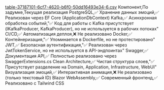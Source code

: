 [table-37187101-6cf7-4620-b6f0-50dd16493e34-6.csv](https://github.com/user-attachments/files/22319221/table-37187101-6cf7-4620-b6f0-50dd16493e34-6.csv)
Компонент,По задумке,Текущая реализация
PostgreSQL,✅ Хранение данных эмоций,✅ Реализован через EF Core (ApplicationDbContext)
Kafka,✅ Асинхронная обработка событий,"✅ Код для работы с Kafka присутствует (IKafkaProducer, KafkaProducer), но не используется в рабочих потоках"
CI/CD,✅ Автоматизация деплоя,❌ Не реализовано
Docker,✅ Контейнеризация,"✅ Упоминается в Dockerfile, но не протестировано"
JWT,✅ Безопасная аутентификация,"✅ Реализован через JwtTokenService, но не используется в API-эндпоинтах"
Swagger,✅ Документация API,✅ Полностью реализовано через SwaggerExtensions.cs
Clean Architecture,✅ Чистая структура слоев,"✅ Присутствует разделение на Domain, Application, Infrastructure, WebUI"
Визуализация эмоций,✅ Интерактивная анимация,❌ Не реализовано (только текстовый ID)
Blazor WebAssembly,✅ Современный фронтенд,✅ Реализовано с Tailwind CSS
